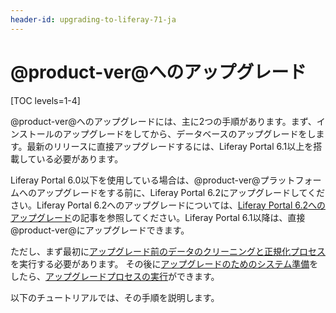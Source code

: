 ```yaml
---
header-id: upgrading-to-liferay-71-ja
---
```


# @product-ver@へのアップグレード

[TOC levels=1-4]

@product-ver@へのアップグレードには、主に2つの手順があります。まず、インストールのアップグレードをしてから、データベースのアップグレードをします。最新のリリースに直接アップグレードするには、Liferay Portal 6.1以上を搭載している必要があります。

Liferay Portal 6.0以下を使用している場合は、@product-ver@プラットフォームへのアップグレードをする前に、Liferay Portal 6.2にアップグレードしてください。Liferay Portal 6.2へのアップグレードについては、[Liferay Portal 6.2へのアップグレード](/discover/deployment/-/knowledge_base/6-2/upgrading-liferay)の記事を参照してください。Liferay Portal 6.1以降は、直接@product-ver@にアップグレードできます。

ただし、まず最初に[アップグレード前のデータのクリーニングと正規化プロセス](/discover/deployment/-/knowledge_base/7-1/pre-upgrade-speed-up-the-process)を実行する必要があります。
その後に[アップグレードのためのシステム準備](/discover/deployment/-/knowledge_base/7-1/preparing-an-upgrade-to-liferay-7)をしたら、[アップグレードプロセスの実行](/discover/deployment/-/knowledge_base/7-1/running-the-upgrade-process)ができます。

以下のチュートリアルでは、その手順を説明します。
